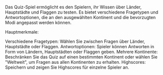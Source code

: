 
Das Quiz-Spiel ermöglicht es den Spielern, ihr Wissen über Länder, Hauptstädte und Flaggen zu testen. Es bietet verschiedene Fragetypen und Antwortoptionen, die an den ausgewählten Kontinent und die bevorzugten Modi angepasst werden können.

Hauptmerkmale:

Verschiedene Fragetypen: Wählen Sie zwischen Fragen über Länder, Hauptstädte oder Flaggen.
Antwortoptionen: Spieler können Antworten in Form von Ländern, Hauptstädten oder Flaggen geben.
Mehrere Kontinente: Beschränken Sie das Quiz auf einen bestimmten Kontinent oder wählen Sie "Weltweit", um Fragen aus allen Kontinenten zu erhalten.
Highscores: Speichern und zeigen Sie Highscores für einzelne Spieler an.
